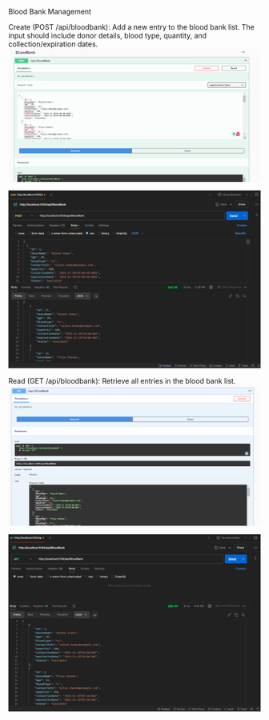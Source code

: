 Blood Bank Management

Create (POST /api/bloodbank): Add a new entry to the blood bank list. The input should include donor details, blood type, quantity, and collection/expiration dates.
![Screenshot](img/post1.png)

![Screenshot](img/post1p.png)

Read (GET /api/bloodbank): Retrieve all entries in the blood bank list.
![Screenshot](img/get1.png)

![Screenshot](img/get1p.png)

